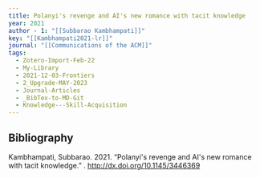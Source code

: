 ```yaml
---
title: Polanyi's revenge and AI's new romance with tacit knowledge
year: 2021
author - 1: "[[Subbarao Kambhampati]]"
key: "[[Kambhampati2021-lr]]"
journal: "[[Communications of the ACM]]"
tags:
  - Zotero-Import-Feb-22
  - My-Library
  - 2021-12-03-Frontiers
  - 2_Upgrade-MAY-2023
  - Journal-Articles
  - _BibTex-to-MD-Git
  - Knowledge---Skill-Acquisition
---
```


## Bibliography
Kambhampati, Subbarao. 2021. “Polanyi's revenge and AI's new romance with tacit knowledge.” . http://dx.doi.org/10.1145/3446369